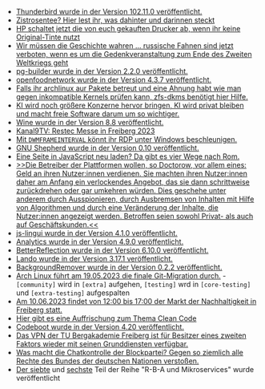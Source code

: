* [Thunderbird wurde in der Version 102.11.0 veröffentlicht.](https://www.borncity.com/blog/2023/05/11/thunderbird-102-11-0/)
* [Zistrosentee? Hier lest ihr, was dahinter und darinnen steckt](https://www.zauber-kraut.de/welche-wirkung-hat-zistrosentee)
* [HP schaltet jetzt die von euch gekauften Drucker ab, wenn ihr keine Original-Tinte nutzt](https://blog.fefe.de/?ts=9a9ecbf2)
* [Wir müssen die Geschichte wahren ... russische Fahnen sind jetzt verboten, wenn es um die Gedenkveranstaltung zum Ende des Zweiten Weltkriegs geht](https://blog.fefe.de/?ts=9aa1a1c8)
* [pg-builder wurde in der Version 2.2.0 veröffentlicht.](https://github.com/sad-spirit/pg-builder/releases/tag/v2.2.0)
* [openfoodnetwork wurde in der Version 4.3.7 veröffentlicht.](https://github.com/openfoodfoundation/openfoodnetwork/releases/tag/v4.3.7)
* [Falls ihr archlinux aur Pakete betreut und eine Ahnung habt wie man gegen inkompatible Kernels prüfen kann, zfs-dkms benötigt hier Hilfe.](https://aur.archlinux.org/pkgbase/zfs-dkms/)
* [KI wird noch größere Konzerne hervor bringen, KI wird privat bleiben und macht freie Software darum um so wichtiger.](https://netzpolitik.org/2023/momentaufnahme-der-machtverschiebung/)
* [Wine wurde in der Version 8.8 veröffentlicht.](https://www.phoronix.com/news/Wine-8.8-Released)
* [Kanal9TV: Restec Messe in Freiberg 2023](https://www.youtube.com/watch?v=iTu01X84WeY)
* [Mit `DWMFRAMEINTERVAL` könnt ihr RDP unter Windows beschleunigen.](https://www.incredigeek.com/home/making-rdp-faster-60fps/)
* [GNU Shepherd wurde in der Version 0.10 veröffentlicht.](https://www.phoronix.com/news/GNU-Shepherd-0.10)
* [Eine Seite in JavaScript neu laden? Da gibt es vier Wege nach Rom.](https://www.30secondsofcode.org/articles/s/javascript-reload-page/)
* [>>Die Betreiber der Plattformen wollen, so Doctorow, vor allem eines: Geld an ihren Nutzer:innen verdienen. Sie machten ihren Nutzer:innen daher am Anfang ein verlockendes Angebot, das sie dann schrittweise zurückdrehen oder gar umkehren würden. Dies geschehe unter anderem durch Ausspionieren, durch Ausbremsen von Inhalten mit Hilfe von Algorithmen und durch eine Veränderung der Inhalte, die Nutzer:innen angezeigt werden. Betroffen seien sowohl Privat- als auch auf Geschäftskunden.<<](https://netzpolitik.org/2023/cory-doctorow-zwei-prinzipien-fuer-ein-besseres-internet/)
* [js-lingui wurde in der Version 4.1.0 veröffentlicht.](https://github.com/lingui/js-lingui/releases/tag/v4.1.0)
* [Analytics wurde in der Version 4.9.0 veröffentlicht.](https://github.com/Rello/analytics/releases/tag/4.9.0)
* [BetterReflection wurde in der Version 6.10.0 veröffentlicht.](https://github.com/Roave/BetterReflection/releases/tag/6.10.0)
* [Lando wurde in der Version 3.17.1 veröffentlicht.](https://github.com/lando/lando/releases/tag/v3.17.1)
* [BackgroundRemover wurde in der Version 0.2.2 veröffentlicht.](https://github.com/nadermx/backgroundremover/releases/tag/v0.2.2)
* [Arch Linux führt am 19.05.2023 die finale Git-Migration durch.](https://archlinux.org/news/git-migration-announcement/) - `[community]` wird in `[extra]` aufgehen, `[testing]` wrd in `[core-testing]` und `[extra-testing]` aufgespalten
* [Am 10.06.2023 findet von 12:00 bis 17:00 der Markt der Nachhaltigkeit in Freiberg statt.](http://freibergeragenda21.de/markt-der-nachhaltigkeit-2/)
* [Hier gibt es eine Auffrischung zum Thema Clean Code](https://www.freecodecamp.org/news/how-to-write-clean-code/)
* [Codeboot wurde in der Version 4.20 veröffentlicht.](https://www.phoronix.com/news/Coreboot-4.20)
* [Das VPN der TU Bergakademie Freiberg ist für Besitzer eines zweiten Faktors wieder mit seinen Grunddiensten verfügbar.](https://blogs.hrz.tu-freiberg.de/urz/vpn-wieder-verfuegbar/)
* [Was macht die Chatkontrolle der Blockpartei? Gegen so ziemlich alle Rechte des Bundes der deutschen Nationen verstoßen.](https://www.patrick-breyer.de/zusammenfassung-der-stellungnahme-des-bundesbeauftragten-fuer-den-datenschutz-und-die-informationsfreiheit/)
* [Der siebte](https://www.opensourcerers.org/2023/05/15/how-to-secure-microservice-applications-with-role-based-access-control-7-7/) und [sechste](https://www.opensourcerers.org/2023/05/15/how-to-secure-microservice-applications-with-role-based-access-control-6-7/) Teil der Reihe "R-B-A und Mikroservices" wurde veröffentlicht

